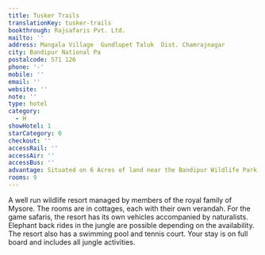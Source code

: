 ```yaml
---
title: Tusker Trails
translationKey: tusker-trails
bookthrough: Rajsafaris Pvt. Ltd.
mailto: ''
address: Mangala Village  Gundlupet Taluk  Dist. Chamrajnagar
city: Bandipur National Pa
postalcode: 571 126
phone: '-'
mobile: ''
email: ''
website: ''
note: ''
type: hotel
category:
  - H
showHotel: 1
starCategory: 0
checkout: ''
accessRail: ''
accessAir: ''
accessBus: ''
advantage: Situated on 6 Acres of land near the Bandipur Wildlife Park
rooms: 9
---
```

A well run wildlife resort managed by members of the royal family of Mysore. The rooms are in cottages, each with their own verandah. For the game safaris, the resort has its own vehicles accompanied by naturalists. Elephant back rides in the jungle are possible depending on the availability. The resort also has a swimming pool and tennis court. Your stay is on full board and includes all jungle activities.